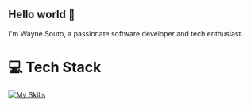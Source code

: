 ## Hello world 👋

I'm Wayne Souto, a passionate software developer and tech enthusiast.

# 💻 Tech Stack
  [![My Skills](https://skillicons.dev/icons?i=nodejs,typescript,javascript,bun,java,spring,mysql,postgres,aws,docker)](https://skillicons.dev)
